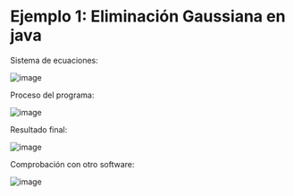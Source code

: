 # Ejemplo 1: Eliminación Gaussiana en java 

Sistema de ecuaciones: 

![image](https://github.com/22030130/Numerical-Methods-/assets/147437999/c9692621-054d-46a9-8b74-d4c4df83cafd)

Proceso del programa:

![image](https://github.com/22030130/Numerical-Methods-/assets/147437999/0fabd374-3ab9-48b5-91c4-d26705305ab1)

Resultado final:

![image](https://github.com/22030130/Numerical-Methods-/assets/147437999/acf777ad-288b-4795-a433-c71cf5c85986)

Comprobación con otro software:

![image](https://github.com/22030130/Numerical-Methods-/assets/147437999/a2db6d3c-7a4f-4fc6-9902-df60e9af08ea)
